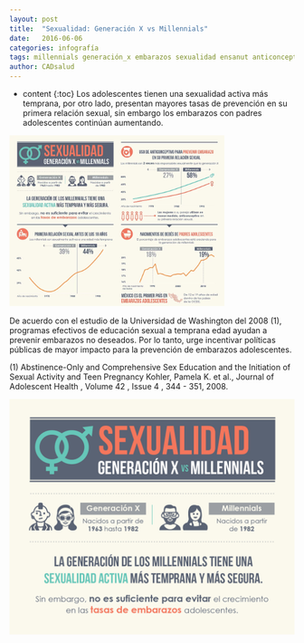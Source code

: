 ```yaml
---
layout: post
title:  "Sexualidad: Generación X vs Millennials"
date:   2016-06-06 
categories: infografía
tags: millennials generación_x embarazos sexualidad ensanut anticonceptivo
author: CADsalud
---
```

* content
{:toc}
Los adolescentes tienen una sexualidad activa más temprana, por otro lado, presentan mayores tasas de prevención en su primera relación sexual, sin embargo los embarazos con padres adolescentes continúan aumentando. 

<img src="/images-post/infografia_sexualidad_img.png" width="380">








De acuerdo con el estudio de la Universidad de Washington del 2008 (1), programas efectivos de educación sexual a temprana edad ayudan a prevenir embarazos no deseados. Por lo tanto, urge incentivar políticas públicas de mayor impacto para la prevención de embarazos adolescentes.

 

(1) Abstinence-Only and Comprehensive Sex Education and the Initiation of Sexual Activity and Teen Pregnancy Kohler, Pamela K. et al., Journal of Adolescent Health , Volume 42 , Issue 4 , 344 - 351, 2008.

![sexualidad](/images-post/sexualidad.gif)
